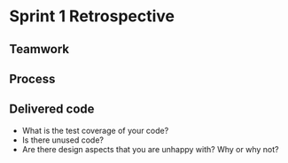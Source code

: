 # Sprint 1 Retrospective

## Teamwork

## Process

## Delivered code
- What is the test coverage of your code?
- Is there unused code?
- Are there design aspects that you are unhappy with? Why or why not?
